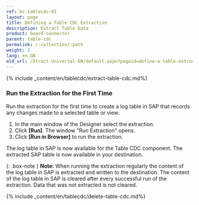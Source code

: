 ```yaml
---
ref: bc-tablecdc-01
layout: page
title: Defining a Table CDC Extraction
description: Extract Table Data
product: board-connector
parent: table-cdc
permalink: /:collection/:path
weight: 2
lang: en_GB
old_url: /Xtract-Universal-EN/default.aspx?pageid=define-a-table-extraction
---
```


{% include _content/en/tablecdc/extract-table-cdc.md%}

### Run the Extraction for the First Time

Run the extraction for the first time to create a log table in SAP that records any changes made to a selected table or view.

1. In the main window of the Designer select the extraction. 
2. Click **[Run]**. The window "Run Extraction" opens.
4. Click **[Run in Browser]** to run the extraction.<br>

The log table in SAP is now available for the Table CDC component.
The extracted SAP table is now available in your destination.
<!---
Depending on whether the option **[Extract table on first run]** in the Table CDC component was activate or not, the table contains either the original SAP table or is empty.
-->

{: .box-note }
**Note:** When running the extraction regularly the content of the log table in SAP is extracted and written to the destination.
The content of the log table in SAP is cleared after every successful run of the extraction. Data that was not extracted is not cleared.

{% include _content/en/tablecdc/delete-table-cdc.md%}
